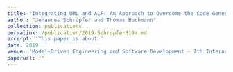 ```yaml
---
title: "Integrating UML and ALF: An Approach to Overcome the Code Generation Dilemma in Model-Driven Software Engineering"
author: "Johannes Schröpfer and Thomas Buchmann"
collection: publications
permalink: /publication/2019-SchropferB19a.md
excerpt: 'This paper is about '
date: 2019
venue: 'Model-Driven Engineering and Software Development - 7th International Conference, MODELSWARD 2019, Prague, Czech Republic, February 20-22, 2019, Revised Selected Papers'
paperurl: ''
---
```

